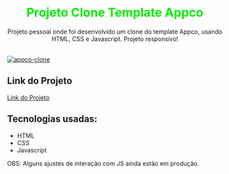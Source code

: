 <h1 align="center"><font color="\green\">Projeto Clone Template Appco</font></h1>
  <p align="center"> Projeto pessoal onde foi desenvolvido um clone do template Appco, usando HTML, CSS e Javascript. Projeto responsivo!</p>
  <br>
  <a href="https://marcolucianodev.github.io/projeto1/" target="_blank"><img src="https://i.ibb.co/cxbqCtx/appco-clone.png" alt="appco-clone" border="0"></a>
  <br>
  <h2>Link do Projeto</h2>
  <p><a href="https://marcolucianodev.github.io/projeto1/" target="_blank">Link do Projeto</a></p>
  <h2>Tecnologias usadas:</h2>
  <ul>
  <li>HTML</li>
  <li>CSS</li>
  <li>Javascript</li>
  </ul>
  <p>OBS: Alguns ajustes de interação com JS ainda estão em produção.</p>
